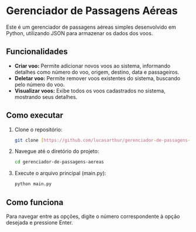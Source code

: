 # Gerenciador de Passagens Aéreas

Este é um gerenciador de passagens aéreas simples desenvolvido em Python, utilizando JSON para armazenar os dados dos voos.

## Funcionalidades

* **Criar voo:** Permite adicionar novos voos ao sistema, informando detalhes como número do voo, origem, destino, data e passageiros.
* **Deletar voo:** Permite remover voos existentes do sistema, buscando pelo número do voo.
* **Visualizar voos:** Exibe todos os voos cadastrados no sistema, mostrando seus detalhes.

## Como executar

1.  Clone o repositório:

    ```bash
    git clone [https://github.com/lucasarthur/gerenciador-de-passagens-aereas.git]
    ```

2.  Navegue até o diretório do projeto:

    ```bash
    cd gerenciador-de-passagens-aereas
    ```

3.  Execute o arquivo principal (main.py):

    ```bash
    python main.py
    ```

## Como funciona

Para navegar entre as opções, digite o número correspondente à opção desejada e pressione Enter.

